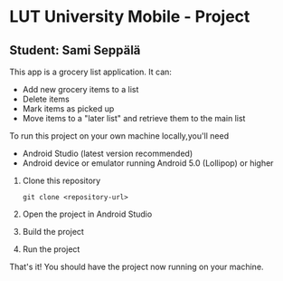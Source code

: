 # LUT University Mobile - Project

## Student: Sami Seppälä

<p>

This app is a grocery list application. It can:

- Add new grocery items to a list
- Delete items
- Mark items as picked up
- Move items to a "later list" and retrieve them to the main list

To run this project on your own machine locally,you'll need

- Android Studio (latest version recommended)
- Android device or emulator running Android 5.0 (Lollipop) or higher

1.  Clone this repository

        git clone <repository-url>

2.  Open the project in Android Studio
3.  Build the project
4.  Run the project

That's it! You should have the project now running on your machine.

</p>
